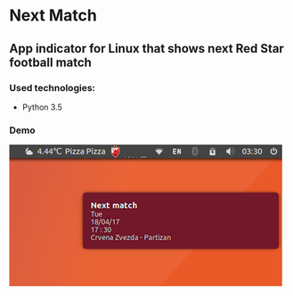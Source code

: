 Next Match
===

App indicator for Linux that shows next Red Star football match 
---

### Used technologies:
* Python 3.5

### Demo
![Demo](https://github.com/zsevic/next-match/blob/master/images/demo.png)
